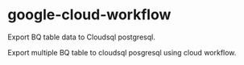 # google-cloud-workflow
Export BQ table data to Cloudsql postgresql.

Export multiple BQ table to cloudsql posgresql using cloud workflow.

